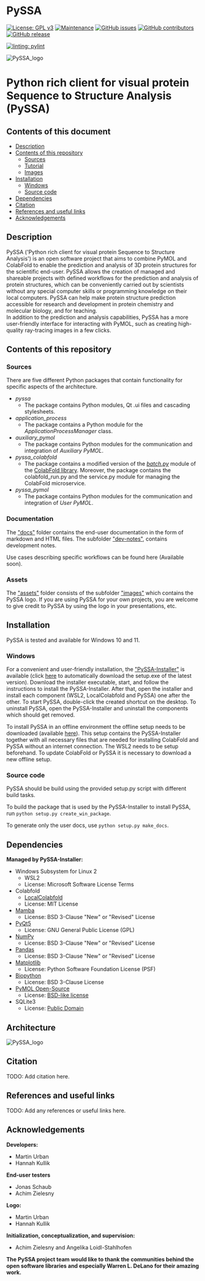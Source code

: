 # PySSA
<!-- [![DOI](https://zenodo.org/badge/220207097.svg)](https://zenodo.org/badge/latestdoi/220207097) -->
[![License: GPL v3](https://img.shields.io/badge/License-GPL%20v3-blue.svg)](http://www.gnu.org/licenses/gpl-3.0)
[![Maintenance](https://img.shields.io/badge/Maintained%3F-yes-blue.svg)](https://GitHub.com/zielesny/PySSA/graphs/commit-activity)
[![GitHub issues](https://img.shields.io/github/issues/zielesny/PySSA)](https://GitHub.com/zielesny/PySSA/issues/)
[![GitHub contributors](https://img.shields.io/github/contributors/zielesny/PySSA.svg)](https://GitHub.com/zielesny/PySSA/graphs/contributors/)
[![GitHub release](https://img.shields.io/github/release/zielesny/PySSA.svg)](https://github.com/urban233/PySSA/releases/)

[![linting: pylint](https://img.shields.io/badge/linting-pylint-yellowgreen)](https://github.com/pylint-dev/pylint)


![PySSA_logo](assets/images/title_logo.png)
# Python rich client for visual protein Sequence to Structure Analysis (PySSA)

## Contents of this document
* [Description](#Description)
* [Contents of this repository](#Contents-of-this-repository)
  * [Sources](#Sources)
  * [Tutorial](#Tutorial)
  * [Images](#Images)
* [Installation](#Installation)
    * [Windows](#Windows)
    * [Source code](#Source-code)
* [Dependencies](#Dependencies)
* [Citation](#Citation)
* [References and useful links](#References-and-useful-links)
* [Acknowledgements](#Acknowledgements)

## Description
PySSA ('Python rich client for visual protein Sequence to Structure Analysis') is an open software project that 
aims to combine PyMOL and ColabFold to enable the prediction and analysis of 
3D protein structures for the scientific end-user.
PySSA allows the creation of managed and shareable projects with defined workflows for 
the prediction and analysis of protein structures, 
which can be conveniently carried out by scientists without 
any special computer skills or programming knowledge on their local computers. 
PySSA can help make protein structure prediction accessible for research and 
development in protein chemistry and molecular biology, and for teaching. <br>
In addition to the prediction and analysis capabilities, PySSA has a more user-friendly interface 
for interacting with PyMOL, such as creating high-quality ray-tracing images in a few clicks.
<!-- The scientific article describing PySSA can be found here: <a href="doi"> Title </a> -->

## Contents of this repository
### Sources
There are five different Python packages that contain functionality for specific aspects of the architecture. 

- _pyssa_ 
  - The package contains Python modules, Qt .ui files and cascading stylesheets.
- _application_process_
  - The package contains a Python module for the _ApplicationProcessManager_ class.
- _auxiliary_pymol_ 
  - The package contains Python modules for the communication and integration of _Auxiliary PyMOL_.
- _pyssa_colabfold_
  - The package contains a modified version of the [_batch.py_](https://github.com/sokrypton/ColabFold/blob/main/colabfold/batch.py) module of the [ColabFold library](https://github.com/sokrypton/ColabFold). Moreover, the package contains the colabfold_run.py  and the service.py module for managing the ColabFold microservice.
- _pyssa_pymol_
  - The package contains Python modules for the communication and integration of _User PyMOL_.

### Documentation
The <a href="https://github.com/urban233/PySSA/tree/main/docs">"docs"</a> folder 
contains the end-user documentation in the form of markdown and HTML files. 
The subfolder <a href="https://github.com/urban233/PySSA/tree/main/docs/dev-notes">"dev-notes"</a>, contains development notes.

Use cases describing specific workflows can be found here (Available soon). 

### Assets
The <a href="https://github.com/urban233/PySSA/tree/main/assets">"assets"</a> folder consists of
the subfolder <a href="https://github.com/urban233/PySSA/tree/main/assets">"images"</a> which contains the PySSA logo.
If you are using PySSA for your own projects, you are welcome to give credit to PySSA by using the logo in your presentations, etc.

## Installation
PySSA is tested and available for Windows 10 and 11.
### Windows
For a convenient and user-friendly installation, 
the <a href="https://github.com/urban233/ComponentInstaller">"PySSA-Installer"</a> is available
(click <a href="https://github.com/urban233/ComponentInstaller">here</a> to
automatically download the setup.exe of the latest version).
Download the installer executable, start, and follow the instructions to install the PySSA-Installer.
After that, open the installer and install each component (WSL2, LocalColabfold and PySSA) one after the other.
To start PySSA, double-click the created shortcut on the desktop.
To uninstall PySSA, open the PySSA-Installer and uninstall the components which should get removed.

To install PySSA in an offline environment the offline setup needs to be downloaded (available [here]()).
This setup contains the PySSA-Installer together with all necessary files that are needed for installing ColabFold and PySSA without an internet connection. 
The WSL2 needs to be setup beforehand. 
To update ColabFold or PySSA it is necessary to download a new offline setup.

### Source code
PySSA should be build using the provided setup.py script with different 
build tasks.

To build the package that is used by the PySSA-Installer to install PySSA, run
`python setup.py create_win_package`.

To generate only the user docs, use `python setup.py make_docs`.

## Dependencies
**Managed by PySSA-Installer:**
* Windows Subsystem for Linux 2
  * WSL2
  * License: Microsoft Software License Terms
* Colabfold
  * [LocalColabfold](https://github.com/YoshitakaMo/localcolabfold)
  * License: MIT License
* [Mamba](https://github.com/mamba-org/mamba)
  * License: BSD 3-Clause "New" or "Revised" License
* [PyQt5](https://riverbankcomputing.com/software/pyqt/intro)
  * License: GNU General Public License (GPL)
* [NumPy](https://numpy.org/)
  * License: BSD 3-Clause "New" or "Revised" License
* [Pandas](https://github.com/pandas-dev/pandas)
  * License: BSD 3-Clause "New" or "Revised" License
* [Matplotlib](https://matplotlib.org/)
  * License: Python Software Foundation License (PSF)
* [Biopython](https://biopython.org/)
  * License: BSD 3-Clause License
* [PyMOL Open-Source](https://github.com/schrodinger/pymol-open-source)
  * License: [BSD-like license](https://github.com/schrodinger/pymol-open-source/blob/master/LICENSE)
* SQLite3
  * License: [Public Domain](https://www.sqlite.org/copyright.html)

## Architecture
![PySSA_logo](assets/images/architecture.png)

## Citation
TODO: Add citation here.

## References and useful links
TODO: Add any references or useful links here.

## Acknowledgements
**Developers:**
* Martin Urban
* Hannah Kullik

**End-user testers**
* Jonas Schaub
* Achim Zielesny

**Logo:**
* Martin Urban
* Hannah Kullik

**Initialization, conceptualization, and supervision:**
* Achim Zielesny and Angelika Loidl-Stahlhofen

**The PySSA project team would like to thank
the communities behind the open software libraries and especially Warren L. DeLano
for their amazing work.**

<!--
**PySSA was developed at:**
<br>
<br>Zielesny Research Group
<br>Westphalian University of Applied Sciences
<br>August-Schmidt-Ring 10
<br>D-45665 Recklinghausen Germany
--!>

